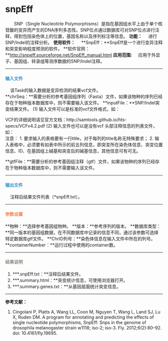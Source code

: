 # snpEff
　　SNP（Single Nucleotirle Polymorphisms）是指在基因组水平上由于单个核苷酸的变异而产生的DNA序列多态性。SNP位点通过数据库可对SNP位点进行注释，得到包括染色体上的位置，基因名称以及序列标注等信息。
**功能：**
	&nbsp;&nbsp;&nbsp;&nbsp;进行SNP/Indel的注释分析。
**使用软件：**
&nbsp;&nbsp;&nbsp;&nbsp;**SnpEff：**SnpEff是一个进行变异注释和突变影响程度预测的软件。
**软件官网： **http://snpeff.sourceforge.net/SnpEff_manual.html
**应用范围:**
&nbsp;&nbsp;&nbsp;&nbsp;应用于外显子、基因组、转录组等测序数据的SNP/Indel注释。


***
#### **<i class="fa fa-dot-circle-o" aria-hidden="true" style="color:#3090C7"></i><span style="color:#3090C7"> 输入文件**
&nbsp;&nbsp;&nbsp;&nbsp;该Task的输入数据是变异检测的结果vcf文件。	
**chrSeq：**需要分析的参考基因组序列（Fasta）文件，如果该物种的序列已经存在于物种版本数据库中，则不需要输入该文件。
**inputFile：**SNP/Indel突变结果文件。
(1) 输入文件可以是标准的vcf文件格式，如：
<div style="text-align:center">
	<img data-src="1.jpg" width="600px" ></img>
</div>
VCF的详细说明请见官方文档：http://samtools.github.io/hts-specs/VCFv4.2.pdf
(2) 输入文件也可以是没有vcf 头部注释信息的列表文件，如：
<div style="text-align:center">
	<img data-src="2.jpg" width="600px" ></img>
</div>
注意：
1.	要求输入的表格要有一行title，对于每列的title名称无特殊要求；
2.	输入表格中，必须要有如表中所示的前五列信息，即突变所在染色体信息、突变位置信息、ID、在基因组上碱基和突变后的碱基信息，其他信息可有可无。&nbsp;

**gtfFile：**需要分析的参考基因组注释（gtf）文件，如果该物种的序列已经存在于物种版本数据库中，则不需要输入该文件。
***
#### **<i class="fa fa-dot-circle-o" aria-hidden="true" style="color:#3090C7"></i><span style="color:#3090C7"> 输出文件**
&nbsp;&nbsp;&nbsp;&nbsp;注释后结果文件列表（*snpEff.txt）。
***

#### **<i class="fa fa-cog" aria-hidden="true" style="color:#F88158"></i> <span style="color:#F88158">参数设置**
**物种：**选择参考基因组物种。
**版本：**参考序列的版本。
**数据库类型：**同一版本的基因组数据，在不同数据库中记录的信息不同，通过该参数可选择特定数据库gtf文件。
**ChrID列号：**染色体信息在输入文件中所在的列号。
**containerNumber：**运行过程中使用的container数。
***
#### **<i class="fa fa-file-text" aria-hidden="true" style="color:#848b79"></i><span style="color:#848b79"> 结果说明**
1)	**\*.snpEff.txt：**注释后结果文件。
2)	**\*.summary.html：**突变统计信息，可使用浏览器打开。
3)	**\*.summary.genes.txt：**从基因层面统计突变信息。
***

**参考文献：**
1.	Cingolani P, Platts A, Wang LL, Coon M, Nguyen T, Wang L, Land SJ, Lu X, Ruden DM. A program for annotating and predicting the effects of single nucleotide polymorphisms, SnpEff: Snps in the genome of drosophila melanogaster strain w1118; iso-2; iso-3. Fly. 2012;6(2):80–92. doi: 10.4161/fly.19695.
